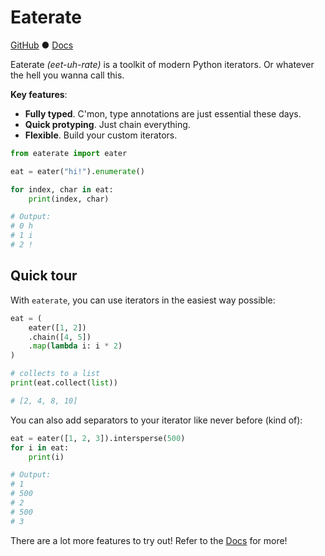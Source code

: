# Eaterate

[GitHub](https://github.com/AWeirdDev/eaterate) ● [Docs](https://aweirddev.github.io/eaterate)

Eaterate *(eet-uh-rate)* is a toolkit of modern Python iterators. Or whatever the hell you wanna call this.

**Key features**:

- **Fully typed**. C'mon, type annotations are just essential these days.
- **Quick protyping**. Just chain everything.
- **Flexible**. Build your custom iterators.

```python
from eaterate import eater

eat = eater("hi!").enumerate()

for index, char in eat:
    print(index, char)

# Output:
# 0 h
# 1 i
# 2 !
```

## Quick tour
With `eaterate`, you can use iterators in the easiest way possible:

```python
eat = (
    eater([1, 2])
    .chain([4, 5])
    .map(lambda i: i * 2)
)

# collects to a list
print(eat.collect(list))

# [2, 4, 8, 10]
```

You can also add separators to your iterator like never before (kind of):

```python
eat = eater([1, 2, 3]).intersperse(500)
for i in eat:
    print(i)

# Output:
# 1
# 500
# 2
# 500
# 3
```

There are a lot more features to try out! Refer to the [Docs](https://aweirddev.github.io/eaterate) for more!
